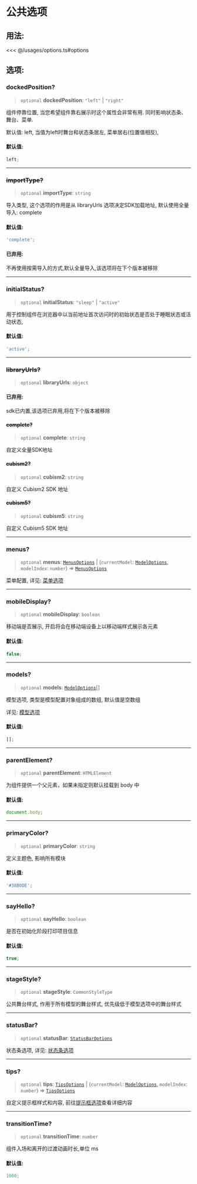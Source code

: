 # 公共选项

## 用法:

<<< @/usages/options.ts#options

## 选项:

### dockedPosition?

> `optional` **dockedPosition**: `"left"` \| `"right"`

组件停靠位置, 当您希望组件靠右展示时这个属性会非常有用. 同时影响状态条、舞台、菜单.

默认值: left, 当值为left时舞台和状态条居左, 菜单居右(位置值相反),

#### 默认值:

```ts
left;
```

---

### ~~importType?~~

> `optional` **importType**: `string`

导入类型, 这个选项的作用是从 libraryUrls 选项决定SDK加载地址, 默认使用全量导入: complete

#### 默认值:

```ts
'complete';
```

#### 已弃用:

不再使用按需导入的方式,默认全量导入,该选项将在下个版本被移除

---

### initialStatus?

> `optional` **initialStatus**: `"sleep"` \| `"active"`

用于控制组件在浏览器中以当前地址首次访问时的初始状态是否处于睡眠状态或活动状态,

#### 默认值:

```ts
'active';
```

---

### ~~libraryUrls?~~

> `optional` **libraryUrls**: `object`

#### 已弃用:

sdk已内置,该选项已弃用,将在下个版本被移除

#### ~~complete?~~

> `optional` **complete**: `string`

自定义全量SDK地址

#### ~~cubism2?~~

> `optional` **cubism2**: `string`

自定义 Cubism2 SDK 地址

#### ~~cubism5?~~

> `optional` **cubism5**: `string`

自定义 Cubism5 SDK 地址

---

### menus?

> `optional` **menus**: [`MenusOptions`](menusOptions.md) \| (`currentModel`: [`ModelOptions`](modelOptions.md), `modelIndex`: `number`) => [`MenusOptions`](menusOptions.md)

菜单配置, 详见: [菜单选项](./menusOptions)

---

### mobileDisplay?

> `optional` **mobileDisplay**: `boolean`

移动端是否展示, 开启将会在移动端设备上以移动端样式展示各元素

#### 默认值:

```ts
false;
```

---

### models?

> `optional` **models**: [`ModelOptions`](modelOptions.md)[]

模型选项, 类型是模型配置对象组成的数组, 默认值是空数组

详见: [模型选项](modelOptions)

#### 默认值:

```ts
[];
```

---

### parentElement?

> `optional` **parentElement**: `HTMLElement`

为组件提供一个父元素，如果未指定则默认挂载到 body 中

#### 默认值:

```ts
document.body;
```

---

### primaryColor?

> `optional` **primaryColor**: `string`

定义主题色, 影响所有模块

#### 默认值:

```ts
'#38B0DE';
```

---

### sayHello?

> `optional` **sayHello**: `boolean`

是否在初始化阶段打印项目信息

#### 默认值:

```ts
true;
```

---

### stageStyle?

> `optional` **stageStyle**: `CommonStyleType`

公共舞台样式, 作用于所有模型的舞台样式, 优先级低于模型选项中的舞台样式

---

### statusBar?

> `optional` **statusBar**: [`StatusBarOptions`](statusBarOptions.md)

状态条选项, 详见: [状态条选项](statusBarOptions)

---

### tips?

> `optional` **tips**: [`TipsOptions`](tipsOptions.md) \| (`currentModel`: [`ModelOptions`](modelOptions.md), `modelIndex`: `number`) => [`TipsOptions`](tipsOptions.md)

自定义提示框样式和内容, 前往[提示框选项](tipsOptions)查看详细内容

---

### transitionTime?

> `optional` **transitionTime**: `number`

组件入场和离开的过渡动画时长,单位 ms

#### 默认值:

```ts
1000;
```
